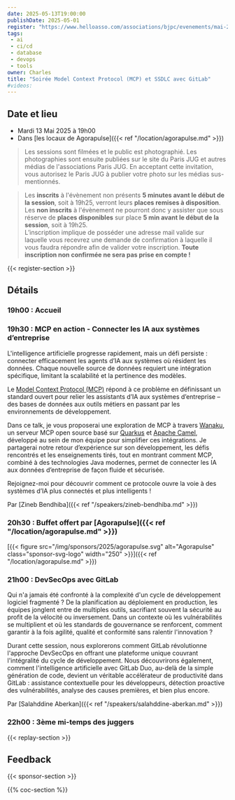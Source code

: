 ```yaml
---
date: 2025-05-13T19:00:00
publishDate: 2025-05-01
register: "https://www.helloasso.com/associations/bjpc/evenements/mai-2025"
tags:
 - ai
 - ci/cd
 - database
 - devops
 - tools
owner: Charles
title: "Soirée Model Context Protocol (MCP) et SSDLC avec GitLab"
#videos:
---
```


## Date et lieu

* Mardi 13 Mai 2025 à 19h00
* Dans [les locaux de Agorapulse]({{< ref "/location/agorapulse.md" >}})

> Les sessions sont filmées et le public est photographié.
Les photographies sont ensuite publiées sur le site du Paris JUG et autres médias de l'associations Paris JUG.
En acceptant cette invitation, vous autorisez le Paris JUG à publier votre photo sur les médias sus-mentionnés.

> Les **inscrits** à l'évènement non présents **5 minutes avant le début de la session**, soit à 19h25, verront leurs **places remises à disposition**.  
Les **non inscrits** à l'évènement ne pourront donc y assister que sous réserve de **places disponibles** sur place **5 min avant le début de la session**, soit à 19h25.  
L’inscription implique de posséder une adresse mail valide sur laquelle vous recevrez une demande de confirmation à laquelle il vous faudra répondre afin de valider votre inscription.
**Toute inscription non confirmée ne sera pas prise en compte !**

{{< register-section >}}

## Détails

### 19h00 : Accueil

### 19h30 : MCP en action - Connecter les IA aux systèmes d’entreprise

L'intelligence artificielle progresse rapidement, mais un défi persiste : connecter efficacement les agents d’IA aux systèmes où résident les données.
Chaque nouvelle source de données requiert une intégration spécifique, limitant la scalabilité et la pertinence des modèles.

Le [Model Context Protocol (MCP)](https://docs.anthropic.com/en/docs/agents-and-tools/mcp) répond à ce problème en définissant un standard ouvert pour relier les assistants d’IA aux systèmes d’entreprise – des bases de données aux outils métiers en passant par les environnements de développement.

Dans ce talk, je vous proposerai une exploration de MCP à travers [Wanaku](https://www.wanaku.ai/), un serveur MCP open source basé sur [Quarkus](https://quarkus.io/) et [Apache Camel](https://camel.apache.org/), développé au sein de mon équipe pour simplifier ces intégrations.
Je partagerai notre retour d’expérience sur son développement, les défis rencontrés et les enseignements tirés, tout en montrant comment MCP, combiné à des technologies Java modernes, permet de connecter les IA aux données d’entreprise de façon fluide et sécurisée.

Rejoignez-moi pour découvrir comment ce protocole ouvre la voie à des systèmes d’IA plus connectés et plus intelligents !

Par [Zineb Bendhiba]({{< ref "/speakers/zineb-bendhiba.md" >}})

### 20h30 : Buffet offert par [Agorapulse]({{< ref "/location/agorapulse.md" >}})

[{{< figure src="/img/sponsors/2025/agorapulse.svg" alt="Agorapulse" class="sponsor-svg-logo" width="250" >}}]({{< ref "/location/agorapulse.md" >}}) 

### 21h00 : DevSecOps avec GitLab

Qui n'a jamais été confronté à la complexité d'un cycle de développement logiciel fragmenté ?
De la planification au déploiement en production, les équipes jonglent entre de multiples outils, sacrifiant souvent la sécurité au profit de la vélocité ou inversement.
Dans un contexte où les vulnérabilités se multiplient et où les standards de gouvernance se renforcent, comment garantir à la fois agilité, qualité et conformité sans ralentir l'innovation ?

Durant cette session, nous explorerons comment GitLab révolutionne l'approche DevSecOps en offrant une plateforme unique couvrant l'intégralité du cycle de développement.
Nous découvrirons également, comment l'intelligence artificielle avec GitLab Duo, au-delà de la simple génération de code, devient un véritable accélérateur de productivité dans GitLab : assistance contextuelle pour les développeurs, détection proactive des vulnérabilités, analyse des causes premières, et bien plus encore. 

Par [Salahddine Aberkan]({{< ref "/speakers/salahddine-aberkan.md" >}})

### 22h00 : 3ème mi-temps des juggers

{{< replay-section >}}

## Feedback

{{< sponsor-section >}}

{{% coc-section %}}
